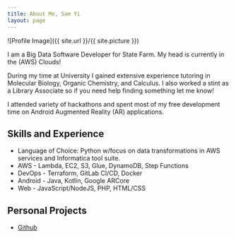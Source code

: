 ```yaml
---
title: About Me, Sam Yi
layout: page
---
```

![Profile Image]({{ site.url }}/{{ site.picture }})

<p>I am a Big Data Software Developer for State Farm. My head is currently in the (AWS) Clouds!</p>

<p>During my time at University I gained extensive experience tutoring in Molecular Biology, Organic Chemistry, and Calculus. I also worked a stint as a Library Associate so if you need help finding something let me know!</p>

<p>I attended variety of hackathons and spent most of my free development time on Android Augmented Reality (AR) applications.</p>

<h2>Skills and Experience</h2>

<ul class="skill-list">
	<li>Language of Choice: Python w/focus on data transformations in AWS services and Informatica tool suite.</li>
	<li>AWS - Lambda, EC2, S3, Glue, DynamoDB, Step Functions</li>
	<li>DevOps - Terraform, GitLab CI/CD, Docker</li>
	<li>Android - Java, Kotlin, Google ARCore</li>
	<li>Web - JavaScript/NodeJS, PHP, HTML/CSS</li>
</ul>

<h2>Personal Projects</h2>

<ul>
	<li><a href="https://github.com/swzy">Github</a></li>
</ul>
